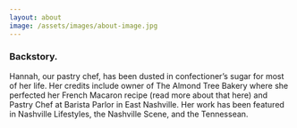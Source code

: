 ```yaml
---
layout: about
image: /assets/images/about-image.jpg
---
```

### Backstory.

Hannah, our pastry chef, has been dusted in confectioner’s sugar for most of her life. Her credits include owner of The Almond Tree Bakery where she perfected her French Macaron recipe (read more about that here) and Pastry Chef at Barista Parlor in East Nashville. Her work has been featured in Nashville Lifestyles, the Nashville Scene, and the Tennessean.